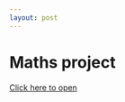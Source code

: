 ```yaml
---
layout: post
---
```


# Maths project
<a href="https://raw.githubusercontent.com/Zo-Bro-23/netra-website/main/assets/Maths Project Netra N..pdf" target="_blank">Click here to open</a>